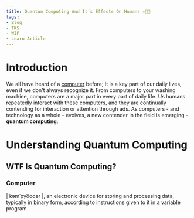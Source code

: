 ```yaml
---
title: Quantum Computing And It’s Effects On Humans ⚛️🧑‍💻
tags:
- Blog
- TKS
- WIP
- Learn Article
---
```

# Introduction
We all have heard of a [computer](#Computer) before; It is a key part of our daily lives, even if we don't always recognize it. From computers to your washing machine, computers are a major part in every part of daily life. Us humans repeatedly interact with these computers, and they are continually contending for interaction or attention through ads. As computers - and technology as a whole - evolves, a new contender in the field is emerging - **quantum computing**. 

# Understanding Quantum Computing

## WTF Is Quantum Computing?



### Computer
| kəmˈpyo͞odər |, an electronic device for storing and processing data, typically in binary form, according to instructions given to it in a variable program

